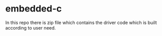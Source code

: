 # embedded-c
In this repo there is zip file which contains the driver code which is built according to user need.
